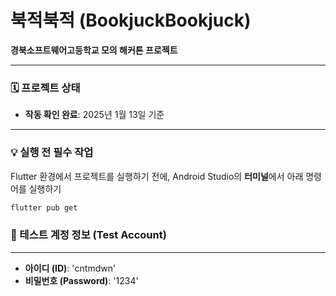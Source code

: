 # 북적북적 (BookjuckBookjuck)

**경북소프트웨어고등학교 모의 해커톤 프로젝트**  

---

### 🗓️ 프로젝트 상태  
- **작동 확인 완료**: 2025년 1월 13일 기준  

---

### 💡 실행 전 필수 작업  
Flutter 환경에서 프로젝트를 실행하기 전에, Android Studio의 **터미널**에서 아래 명령어를 실행하기

```bash
flutter pub get
```

### 🔑 테스트 계정 정보 (Test Account)

---

- **아이디 (ID)**: 'cntmdwn'  
- **비밀번호 (Password)**: '1234'
